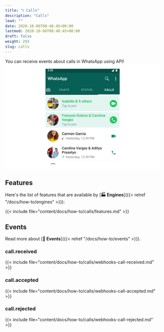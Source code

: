 ```yaml
---
title: "📞 Calls"
description: "Calls"
lead: ""
date: 2020-10-06T08:48:45+00:00
lastmod: 2020-10-06T08:48:45+00:00
draft: false
weight: 293
slug: calls
---
```

You can receive events about calls in WhatsApp using API!
![alt](whatsapp-phone-call.png)

## Features
Here's the list of features that are available by [**🏭 Engines**]({{< relref "/docs/how-to/engines" >}}):

{{< include file="content/docs/how-to/calls/features.md" >}}

## Events
Read more about 
[**🔄 Events**]({{< relref "/docs/how-to/events" >}}).

### call.received

{{< include file="content/docs/how-to/calls/webhooks-call-received.md" >}}

### call.accepted

{{< include file="content/docs/how-to/calls/webhooks-call-accepted.md" >}}

### call.rejected

{{< include file="content/docs/how-to/calls/webhooks-call-rejected.md" >}}



